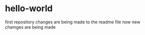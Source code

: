 # hello-world
first repository
changes are being made to the readme file now
new chamges are being made
